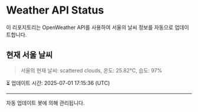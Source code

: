 
# Weather API Status

이 리포지토리는 OpenWeather API를 사용하여 서울의 날씨 정보를 자동으로 업데이트합니다.

## 현재 서울 날씨
> 서울의 현재 날씨: scattered clouds, 온도: 25.82°C, 습도: 97%

⏳ 업데이트 시간: 2025-07-01 17:15:36 (UTC)

---
자동 업데이트 봇에 의해 관리됩니다.

